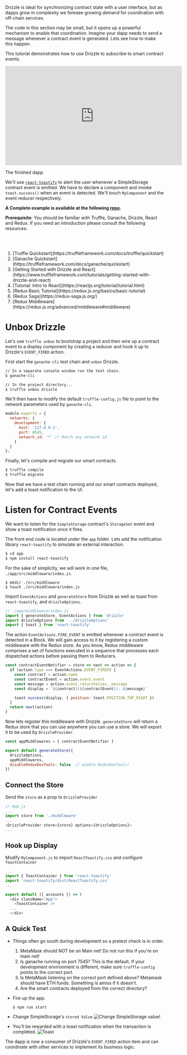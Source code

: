 Drizzle is ideal for synchronizing contract state with a user interface, but as
dapps grow in complexity we foresee growing demand for coordination with
off-chain services.

The code in this section may be small, but it opens up a powerful mechanism to
enable that coordination. Imagine your dapp needs to send a message whenever a
contract event is generated. Lets see how to make this happen.

This tutorial demonstrates how to use Drizzle to subscribe to smart contract
events.

<iframe width="560" height="315" src="https://www.youtube.com/embed/jGIY_l8oWTQ" frameborder="0" allow="accelerometer; autoplay; encrypted-media; gyroscope; picture-in-picture" allowfullscreen></iframe>

<p class="font-italic text-center">The finished dapp.</p>

We'll use [`react-toastify`](https://github.com/fkhadra/react-toastify) to alert the user whenever a SimpleStorage contract
event is emitted. We have to declare a <ToastContainer /> component and invoke
`toast.success()` when an event is detected. We'll touch `MyComponent` and the
event reducer respectively.

**A Complete example is available at the following [repo](https://github.com/trufflesuite/drizzle-event-demo).**

<div class="alert alert-info">
  <strong>Prerequisite</strong>: You should be familiar with Truffle, Ganache, Drizzle, React and Redux. If you need an introduction please consult the following resources:

  <br/><br/>

  <ol>
    <li>[Truffle Quickstart](https://truffleframework.com/docs/truffle/quickstart)</li>
    <li>[Ganache Quickstart](https://truffleframework.com/docs/ganache/quickstart)</li>
    <li>[Getting Started with Drizzle and React](https://www.truffleframework.com/tutorials/getting-started-with-drizzle-and-react)</li>
    <li>[Tutorial: Intro to React](https://reactjs.org/tutorial/tutorial.html)</li>
    <li>[Redux Basic Tutorial](https://redux.js.org/basics/basic-tutorial)</li>
    <li>[Redux Saga](https://redux-saga.js.org/)</li>
    <li>[Redux Middleware](https://redux.js.org/advanced/middleware#middleware)</li>
  </ol>
</div>


Unbox Drizzle
=============

Let's use `truffle unbox` to bootstrap a project and then wire up a contract
event to a display component by creating a reducer and hook it up to Drizzle's
`EVENT_FIRED` action.

First start the `ganache-cli` test chain and `unbox` Drizzle.

```bash
// In a separate console window run the test chain.
$ ganache-cli

// In the project directory...
$ truffle unbox drizzle
```

We'll then have to modify the default `truffle-config.js` file to point to the network parameters used by `ganache-cli`.

```js
module.exports = {
  networks: {
    development: {
      host: '127.0.0.1',
      port: 8545,
      network_id: '*' // Match any network id
    }
  }
};
```

Finally, let's compile and migrate our smart contracts.

```bash
$ truffle compile
$ truffle migrate
```

Now that we have a test chain running and our smart contracts deployed, let's add a toast notification to the UI.


Listen for Contract Events
==========================

We want to listen for the `SimpleStorage` contract's `StorageSet` event and show a toast notification once it fires.

The front end code is located under the `app` folder. Lets add the notification
library `react-toastify` to simulate an external interaction.

```sh
$ cd app
$ npm install react-toastify
```

For the sake of simplicity, we will work in one file, `./app/src/middleware/index.js`.

```
$ mkdir ./src/middleware
$ touch ./src/middleware/index.js
```

Import `EventActions` and `generateStore` from Drizzle as well as
toast from `react-toastify`, and `drizzleOptions`.

```js
// ./app/middleware/index.js
import { generateStore, EventActions } from 'drizzle'
import drizzleOptions from '../drizzleOptions'
import { toast } from 'react-toastify'

```

The action `EventActions.FIRE_EVENT` is emitted whenever a contract event is
detected in a Block. We will gain access to it by registering a custom
middleware with the Redux store. As you know, Redux middleware comprises a set
of functions executed in a sequence that processes each dispatched actions
before passing them to Reducers.


```js
const contractEventNotifier = store => next => action => {
  if (action.type === EventActions.EVENT_FIRED) {
    const contract = action.name
    const contractEvent = action.event.event
    const message = action.event.returnValues._message
    const display = `${contract}(${contractEvent}): ${message}`

    toast.success(display, { position: toast.POSITION.TOP_RIGHT })
  }
  return next(action)
}
```

Now lets register this middleware with Drizzle. `generateStore` will return a
Redux store that you can use anywhere you can use a store. We will export it to
be used by `DrizzleProvider`.

```js
const appMiddlewares = [ contractEventNotifier ]

export default generateStore({
  drizzleOptions,
  appMiddlewares,
  disableReduxDevTools: false  // enable ReduxDevTools!
})

```

Connect the Store
-----------------

Send the `store` as a prop to `DrizzleProvider`

```js
// App.js
...
import store from './middleware'
...
<DrizzleProvider store={store} options={drizzleOptions}>
...

```

Hook up Display
---------------

Modify `MyComponent.js` to import `ReactToastify.css` and configure `ToastContainer`

```js
...
import { ToastContainer } from 'react-toastify'
import 'react-toastify/dist/ReactToastify.css'
...

export default ({ accounts }) => (
  <div className="App">
    <ToastContainer />
  ...
  </div>
```


A Quick Test
------------
  * Things often go south during development so a pretest check is in order.
    1. MetaMask should NOT be on Main net! Do not run this if you're on main
       net!
    1. Is ganache running on port 7545? This is the default. If your development
       environment is different, make sure `truffle-config` points to the
       correct port.
    1. Is MetaMask listening on the correct port defined above? Metamask should
       have ETH funds. Something is amiss if it doesn't.
    1. Are the smart contracts deployed from the correct directory?

  * Fire up the app.
    ```
    $ npm run start
    ```
  * Change SimpleStorage's `stored Value`
    ![Change SimpleStorage value!](/img/tutorials/drizzle-and-contract-events/stored-value.gif)


  * You'll be rewarded with a toast notification when the transaction is completed.
    ![Toast](/img/tutorials/drizzle-and-contract-events/alert-toast.png "A
    successful Toast!")

The dapp is now a consumer of Drizzle's `EVENT_FIRED` action item and can
coordinate with other services to implement its business logic.
